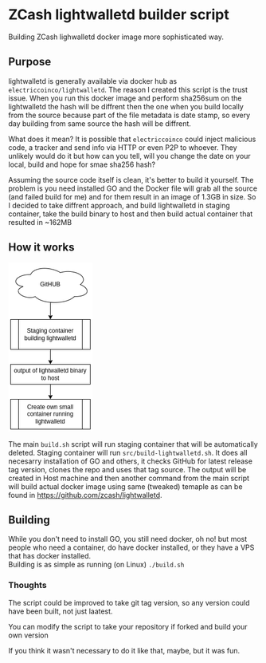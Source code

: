 # ZCash lightwalletd builder script 
Building ZCash lighwalletd docker image more sophisticated way.

## Purpose

lightwalletd is generally available via docker hub as `electriccoinco/lightwalletd`. The reason I created this script is the trust issue. When you run this docker image and perform sha256sum on the lightwalletd the hash will be diffrent then the one when you build locally from the source because part of the file metadata is date stamp, so every day building from same source the hash will be diffrent.

What does it mean? It is possible that `electriccoinco` could inject malicious code, a tracker and send info via HTTP or even P2P to whoever. They unlikely would do it but how can you tell, will you change the date on your local, build and hope for smae sha256 hash?

Assuming the source code itself is clean, it's better to build it yourself. The problem is you need installed GO and the Docker file will grab all the source (and failed build for me) and for them result in an image of 1.3GB in size. So I decided to take diffrent approach, and build lightwalletd in staging container, take the build binary to host and then build actual container that resulted in ~162MB 

## How it works 

![Visual](visual.png)

The main `build.sh` script will run staging container that will be automatically deleted.
Staging container will run `src/build-lightwalletd.sh`. It does all necesarry installation of GO and others, it checks GitHub for latest release tag version, clones the repo and uses that tag source. The output will be created in Host machine and then another command from the main script will build actual docker image using same (tweaked) temaple as can be found in https://github.com/zcash/lightwalletd. 

## Building
While you don't need to install GO, you still need docker, oh no! but most people who need a container, do have docker installed, or they have a VPS that has docker installed.  
Building is as simple as running (on Linux)
`./build.sh`

### Thoughts 
The script could be improved to take git tag version, so any version could have been built, not just laatest.

You can modify the script to take your repository if forked and build your own version

If you think it wasn't necessary to do it like that, maybe, but it was fun.
